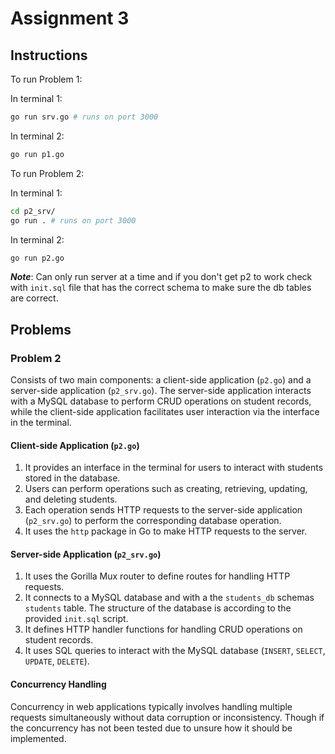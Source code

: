 # Assignment 3

## Instructions

To run Problem 1:

In terminal 1:

```bash
go run srv.go # runs on port 3000
```

In terminal 2:

```bash
go run p1.go
```

To run Problem 2:

In terminal 1:

```bash
cd p2_srv/
go run . # runs on port 3000
```

In terminal 2:

```bash
go run p2.go
```

***Note***: Can only run server at a time and if you don't get p2 to work check with `init.sql` file that has the correct schema to make sure the db tables are correct.

## Problems

### Problem 2

Consists of two main components: a client-side application (`p2.go`) and a server-side application (`p2_srv.go`). The server-side application interacts with a MySQL database to perform CRUD operations on student records, while the client-side application facilitates user interaction via the interface in the terminal.

#### Client-side Application (`p2.go`)

1. It provides an interface in the terminal for users to interact with students stored in the database.
2. Users can perform operations such as creating, retrieving, updating, and deleting students.
3. Each operation sends HTTP requests to the server-side application (`p2_srv.go`) to perform the corresponding database operation.
4. It uses the `http` package in Go to make HTTP requests to the server.

#### Server-side Application (`p2_srv.go`)

1. It uses the Gorilla Mux router to define routes for handling HTTP requests.
2. It connects to a MySQL database and with a the `students_db` schemas `students` table. The structure of the database is according to the provided `init.sql` script.
3. It defines HTTP handler functions for handling CRUD operations on student records.
4. It uses SQL queries to interact with the MySQL database (`INSERT`, `SELECT`, `UPDATE`, `DELETE`).

#### Concurrency Handling

Concurrency in web applications typically involves handling multiple requests simultaneously without data corruption or inconsistency. Though if the concurrency has not been tested due to unsure how it should be implemented.
